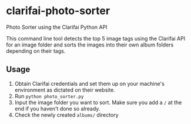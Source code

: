 # clarifai-photo-sorter
Photo Sorter using the Clarifai Python API

This command line tool detects the top 5 image tags using the Clarifai API for an image folder and sorts the images into their own album folders depending on their tags.

## Usage

1. Obtain Clarifai credentials and set them up on your machine's environment as dictated on their website.
2. Run `python photo_sorter.py`
2. Input the image folder you want to sort. Make sure you add a `/` at the end if you haven't done so already.
3. Check the newly created `albums/` directory
